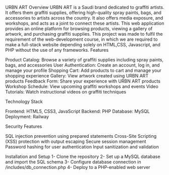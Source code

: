 URBN ART
Overview
URBN ART is a Saudi brand dedicated to graffiti artists. It offers them graffiti supplies, offering high-quality spray paints, bags, and accessories to artists across the country. It also offers media exposure, and workshops, and acts as a joint to connect these artists. 
This web application provides an online platform for browsing products, viewing a gallery of artwork, and purchasing graffiti supplies. This project was made to fulfil the requirement of the web-development course, in which we are required to make a full-stack website depending solely on HTML,CSS, Javascript, and PHP without the use of any frameworks.
Features

Product Catalog: Browse a variety of graffiti supplies including spray paints, bags, and accessories
User Authentication: Create an account, log in, and manage your profile
Shopping Cart: Add products to cart and manage your shopping experience
Gallery: View artwork created using URBN ART products
Feedback Form: Share your experience with URBN ART products
Workshop Schedule: View upcoming graffiti workshops and events
Video Tutorials: Watch instructional videos on graffiti techniques

Technology Stack

Frontend: HTML5, CSS3, JavaScript
Backend: PHP
Database: MySQL
Deployment: Railway

Security Features

SQL injection prevention using prepared statements
Cross-Site Scripting (XSS) protection with output escaping
Secure session management
Password hashing for user authentication
Input sanitization and validation

Installation and Setup
1- Clone the repository
2- Set up a MySQL database and import the SQL schema
3- Configure database connection in /includes/db_connection.php
4- Deploy to a PHP-enabled web server
